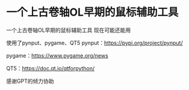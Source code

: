 # 一个上古卷轴OL早期的鼠标辅助工具
一个上古卷轴OL早期的鼠标辅助工具 现在可能还能用

使用了pynput、pygame、QT5
pynput：https://pypi.org/project/pynput/

pygame：https://www.pygame.org/news

QT5：https://doc.qt.io/qtforpython/

感谢GPT的倾力协助